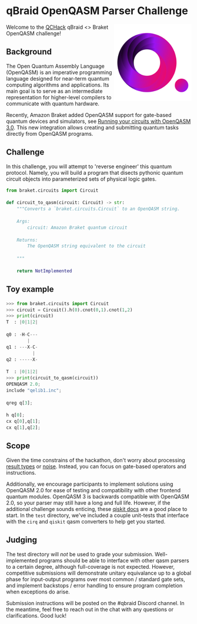# qBraid OpenQASM Parser Challenge

<a href="https://qbraid.com/">
    <img src="_static/logo.png"
         alt="qbraid logo"
         width="210px"
         align="right">
</a>

Welcome to the [QCHack](https://www.quantumcoalition.io/) qBraid <> Braket OpenQASM challenge!


## Background


The Open Quantum Assembly Language (OpenQASM) is an imperative programming language designed for near-term quantum computing algorithms and applications. Its main goal is to serve as an intermediate representation for higher-level compilers to communicate with quantum hardware.

Recently, Amazon Braket added OpenQASM support for gate-based quantum devices and simulators, see [Running your circuits with OpenQASM 3.0](https://docs.aws.amazon.com/braket/latest/developerguide/braket-openqasm.html). This new integration allows creating and submitting quantum tasks directly from OpenQASM programs.

## Challenge

In this challenge, you will attempt to 'reverse engineer' this quantum protocol. Namely, you will build a program that disects pythonic quantum circuit objects into parameterized sets of physical logic gates.

```python
from braket.circuits import Circuit

def circuit_to_qasm(circuit: Circuit) -> str:
    """Converts a `braket.circuits.Circuit` to an OpenQASM string.

    Args:
        circuit: Amazon Braket quantum circuit

    Returns:
        The OpenQASM string equivalent to the circuit

    """

    return NotImplemented
```

## Toy example

```python
>>> from braket.circuits import Circuit
>>> circuit = Circuit().h(0).cnot(0,1).cnot(1,2)
>>> print(circuit)
T  : |0|1|2|

q0 : -H-C---
        |
q1 : ---X-C-
          |
q2 : -----X-

T  : |0|1|2|
>>> print(circuit_to_qasm(circuit))
OPENQASM 2.0;
include "qelib1.inc";

qreg q[3];

h q[0];
cx q[0],q[1];
cx q[1],q[2];
```

## Scope

Given the time constrains of the hackathon, don't worry about processing [result types](https://github.com/aws/amazon-braket-sdk-python/blob/0d28a8fa89263daf5d88bc706e79200d8dc091a8/src/braket/circuits/result_types.py) or [noise](https://github.com/aws/amazon-braket-sdk-python/blob/0d28a8fa89263daf5d88bc706e79200d8dc091a8/src/braket/circuits/noise.py). Instead, you can focus on gate-based operators and instructions.

Additionally, we encourage participants to implement solutions using OpenQASM 2.0 for ease of testing and compatibility with other frontend quantum modules. OpenQASM 3 is backwards compatible with OpenQASM 2.0, so your
parser may still have a long and full life. However, if the additional challenge sounds enticing, these [qiskit docs](https://qiskit.github.io/openqasm/index.html) are a good place to start. In the `test` directory, we've included a couple unit-tests that interface with the `cirq` and `qiskit` qasm converters to help get you started.

## Judging

The test directory will *not* be used to grade your submission. Well-implemented programs should be able to interface with other qasm parsers to a certain degree, although full-coverage is not expected. However, competitive submissions will demonstrate unitary equivalance up to a global phase for input-output programs over most common / standard gate sets, and implement backstops / error handling to ensure program completion when exceptions do arise.

Submission instructions will be posted on the \#qbraid Discord channel. In the meantime, feel free to reach out in the chat with any questions or clarifications. Good luck!
